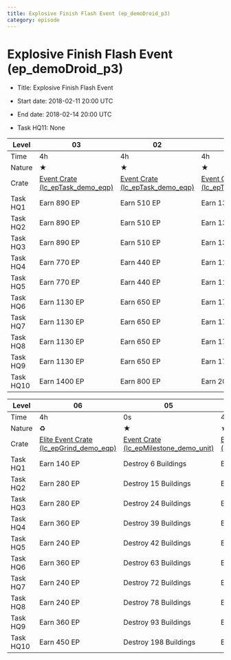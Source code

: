 ```yaml
---
title: Explosive Finish Flash Event (ep_demoDroid_p3)
category: episode
---
```


# Explosive Finish Flash Event (ep_demoDroid_p3)



  * Title: Explosive Finish Flash Event
  * Start date: 2018-02-11 20:00 UTC
  * End date: 2018-02-14 20:00 UTC

  * Task HQ11: None

|Level    |03                                                         |02                                                         |01                                                         |
|---------|-----------------------------------------------------------|-----------------------------------------------------------|-----------------------------------------------------------|
|Time     |4h                                                         |4h                                                         |4h                                                         |
|Nature   |★                                                          |★                                                          |★                                                          |
|Crate    |[Event Crate (lc_epTask_demo_eqp)](lc_epTask_demo_eqp.html)|[Event Crate (lc_epTask_demo_eqp)](lc_epTask_demo_eqp.html)|[Event Crate (lc_epTask_demo_eqp)](lc_epTask_demo_eqp.html)|
|Task HQ1 |Earn 890 EP                                                |Earn 510 EP                                                |Earn 130 EP                                                |
|Task HQ2 |Earn 890 EP                                                |Earn 510 EP                                                |Earn 130 EP                                                |
|Task HQ3 |Earn 890 EP                                                |Earn 510 EP                                                |Earn 130 EP                                                |
|Task HQ4 |Earn 770 EP                                                |Earn 440 EP                                                |Earn 110 EP                                                |
|Task HQ5 |Earn 770 EP                                                |Earn 440 EP                                                |Earn 110 EP                                                |
|Task HQ6 |Earn 1130 EP                                               |Earn 650 EP                                                |Earn 170 EP                                                |
|Task HQ7 |Earn 1130 EP                                               |Earn 650 EP                                                |Earn 170 EP                                                |
|Task HQ8 |Earn 1130 EP                                               |Earn 650 EP                                                |Earn 170 EP                                                |
|Task HQ9 |Earn 1130 EP                                               |Earn 650 EP                                                |Earn 170 EP                                                |
|Task HQ10|Earn 1400 EP                                               |Earn 800 EP                                                |Earn 200 EP                                                |


|Level    |06                                                                 |05                                                                     |04                                                         |
|---------|-------------------------------------------------------------------|-----------------------------------------------------------------------|-----------------------------------------------------------|
|Time     |4h                                                                 |0s                                                                     |4h                                                         |
|Nature   |♻                                                                  |★                                                                      |★                                                          |
|Crate    |[Elite Event Crate (lc_epGrind_demo_eqp)](lc_epGrind_demo_eqp.html)|[Event Crate (lc_epMilestone_demo_unit)](lc_epMilestone_demo_unit.html)|[Event Crate (lc_epTask_demo_eqp)](lc_epTask_demo_eqp.html)|
|Task HQ1 |Earn 140 EP                                                        |Destroy 6 Buildings                                                    |Earn 1150 EP                                               |
|Task HQ2 |Earn 280 EP                                                        |Destroy 15 Buildings                                                   |Earn 1150 EP                                               |
|Task HQ3 |Earn 280 EP                                                        |Destroy 24 Buildings                                                   |Earn 1150 EP                                               |
|Task HQ4 |Earn 360 EP                                                        |Destroy 39 Buildings                                                   |Earn 990 EP                                                |
|Task HQ5 |Earn 240 EP                                                        |Destroy 42 Buildings                                                   |Earn 990 EP                                                |
|Task HQ6 |Earn 360 EP                                                        |Destroy 63 Buildings                                                   |Earn 1450 EP                                               |
|Task HQ7 |Earn 240 EP                                                        |Destroy 72 Buildings                                                   |Earn 1450 EP                                               |
|Task HQ8 |Earn 240 EP                                                        |Destroy 78 Buildings                                                   |Earn 1450 EP                                               |
|Task HQ9 |Earn 360 EP                                                        |Destroy 93 Buildings                                                   |Earn 1450 EP                                               |
|Task HQ10|Earn 450 EP                                                        |Destroy 198 Buildings                                                  |Earn 1800 EP                                               |


